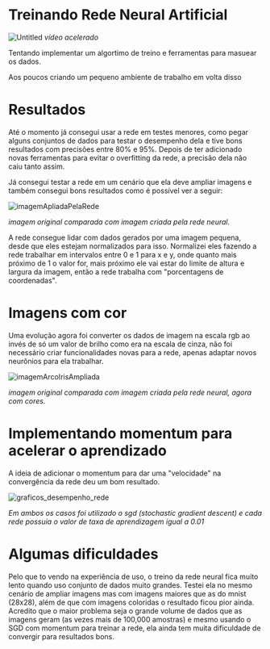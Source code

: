 # Treinando Rede Neural Artificial

![Untitled](https://github.com/thag0/Treinando-Rede-Neural-Artificial/assets/91092364/15ec65b4-e28b-4f2e-bb85-ac2b1791a35a)
*vídeo acelerado*

Tentando implementar um algortimo de treino e ferramentas para masuear os dados.

Aos poucos criando um pequeno ambiente de trabalho em volta disso

# Resultados

Até o momento já consegui usar a rede em testes menores, como pegar alguns conjuntos de dados para testar o desempenho dela e tive bons resultados com precisões
entre 80% e 95%. Depois de ter adicionado novas ferramentas para evitar o overfitting da rede, a precisão dela não caiu tanto assim. 

Já consegui testar a rede em um cenário que ela deve ampliar imagens e também consegui bons resultados como é possível ver a seguir:

![imagemApliadaPelaRede](https://github.com/thag0/Treinando-Rede-Neural-Artificial/assets/91092364/8610fd77-b739-4a5d-a976-085eddaf8a15)

*imagem original comparada com imagem criada pela rede neural.*

A rede consegue lidar com dados gerados por uma imagem pequena, desde que eles estejam normalizados para isso. Normalizei eles fazendo a rede trabalhar em intervalos entre
0 e 1 para x e y, onde quanto mais próximo de 1 o valor for, mais próximo ele vai estar do limite de altura e largura da imagem, então a rede trabalha com "porcentagens de coordenadas".

# Imagens com cor

Uma evolução agora foi converter os dados de imagem na escala rgb ao invés de só um valor de brilho como era na escala de cinza, não foi necessário criar funcionalidades novas para a rede, apenas adaptar novos neurônios para ela trabalhar.

![imagemArcoIrisAmpliada](https://github.com/thag0/Treinando-Rede-Neural-Artificial/assets/91092364/66028643-dba6-4f46-a711-e561eb0c7515)

*imagem original comparada com imagem criada pela rede neural, agora com cores.*

# Implementando momentum para acelerar o aprendizado

A ideia de adicionar o momentum para dar uma "velocidade" na convergência da rede deu um bom resultado.

![graficos_desempenho_rede](https://github.com/thag0/Treinando-Rede-Neural-Artificial/assets/91092364/db85a625-b164-47d4-ba61-049578338c8a)

*Em ambos os casos foi utilizado o sgd (stochastic gradient descent) e cada rede possuia o valor de taxa de aprendizagem igual a 0.01*

# Algumas dificuldades

Pelo que to vendo na experiência de uso, o treino da rede neural fica muito lento quando uso conjunto de dados muito grandes. Testei ela no mesmo cenário de ampliar imagens mas com imagens maiores que as do mnist (28x28), além de que com imagens coloridas o resultado ficou pior ainda. 
Acredito que o maior problema seja o grande volume de dados que as imagens geram (as vezes mais de 100,000 amostras) e mesmo usando o SGD com momentum para treinar a rede, ela ainda tem muita dificuldade de convergir para resultados bons.

